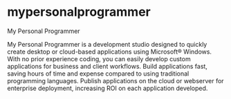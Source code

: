 # mypersonalprogrammer
My Personal Programmer
 
My Personal Programmer is a development studio designed to quickly create desktop or cloud-based applications using Microsoft® Windows. With no prior experience coding, you can easily develop custom applications for business and client workflows. Build applications fast, saving hours of time and expense compared to using traditional programming languages. Publish applications on the cloud or webserver for enterprise deployment, increasing ROI on each application developed.








